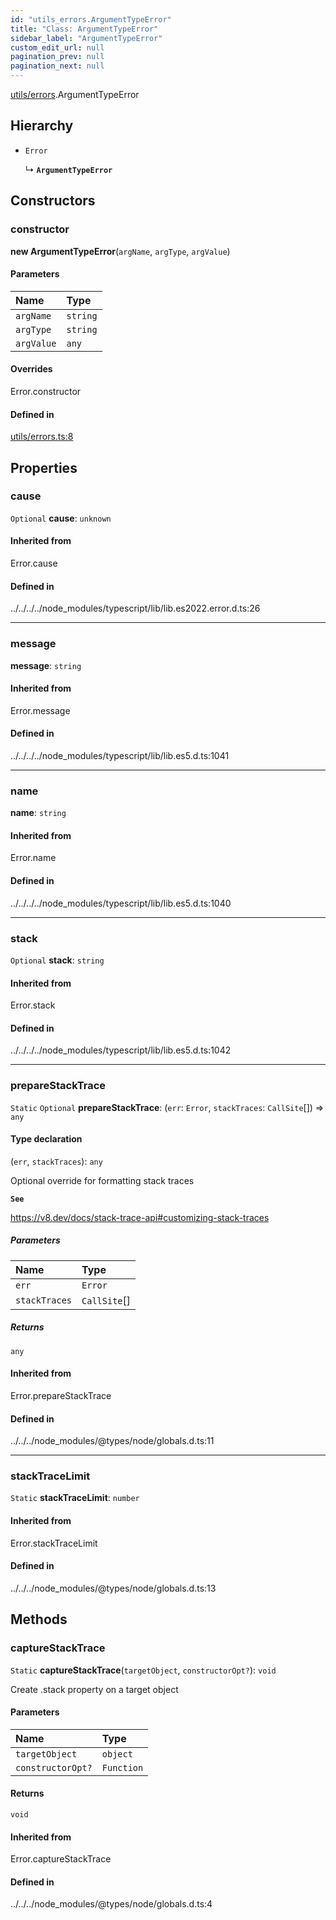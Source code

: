 ```yaml
---
id: "utils_errors.ArgumentTypeError"
title: "Class: ArgumentTypeError"
sidebar_label: "ArgumentTypeError"
custom_edit_url: null
pagination_prev: null
pagination_next: null
---
```


[utils/errors](../modules/utils_errors.md).ArgumentTypeError

## Hierarchy

- `Error`

  ↳ **`ArgumentTypeError`**

## Constructors

### constructor

**new ArgumentTypeError**(`argName`, `argType`, `argValue`)

#### Parameters

| Name | Type |
| :------ | :------ |
| `argName` | `string` |
| `argType` | `string` |
| `argValue` | `any` |

#### Overrides

Error.constructor

#### Defined in

[utils/errors.ts:8](https://github.com/maxhr/near--near-api-js/blob/57fed346/packages/near-api-js/src/utils/errors.ts#L8)

## Properties

### cause

 `Optional` **cause**: `unknown`

#### Inherited from

Error.cause

#### Defined in

../../../../node_modules/typescript/lib/lib.es2022.error.d.ts:26

___

### message

 **message**: `string`

#### Inherited from

Error.message

#### Defined in

../../../../node_modules/typescript/lib/lib.es5.d.ts:1041

___

### name

 **name**: `string`

#### Inherited from

Error.name

#### Defined in

../../../../node_modules/typescript/lib/lib.es5.d.ts:1040

___

### stack

 `Optional` **stack**: `string`

#### Inherited from

Error.stack

#### Defined in

../../../../node_modules/typescript/lib/lib.es5.d.ts:1042

___

### prepareStackTrace

 `Static` `Optional` **prepareStackTrace**: (`err`: `Error`, `stackTraces`: `CallSite`[]) => `any`

#### Type declaration

(`err`, `stackTraces`): `any`

Optional override for formatting stack traces

**`See`**

https://v8.dev/docs/stack-trace-api#customizing-stack-traces

##### Parameters

| Name | Type |
| :------ | :------ |
| `err` | `Error` |
| `stackTraces` | `CallSite`[] |

##### Returns

`any`

#### Inherited from

Error.prepareStackTrace

#### Defined in

../../../node_modules/@types/node/globals.d.ts:11

___

### stackTraceLimit

 `Static` **stackTraceLimit**: `number`

#### Inherited from

Error.stackTraceLimit

#### Defined in

../../../node_modules/@types/node/globals.d.ts:13

## Methods

### captureStackTrace

`Static` **captureStackTrace**(`targetObject`, `constructorOpt?`): `void`

Create .stack property on a target object

#### Parameters

| Name | Type |
| :------ | :------ |
| `targetObject` | `object` |
| `constructorOpt?` | `Function` |

#### Returns

`void`

#### Inherited from

Error.captureStackTrace

#### Defined in

../../../node_modules/@types/node/globals.d.ts:4

